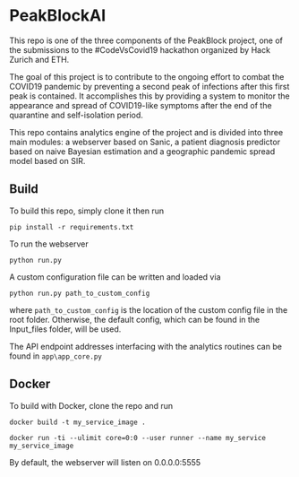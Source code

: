 # PeakBlockAI
This repo is one of the three components of the PeakBlock project, one of the submissions to the #CodeVsCovid19 hackathon
organized by Hack Zurich and ETH. 

The goal of this project is to contribute to the ongoing effort to combat the COVID19 pandemic by
preventing a second peak of infections after this first peak is contained.
It accomplishes this by providing a system to monitor the appearance and spread of COVID19-like symptoms after the end
of the quarantine and self-isolation period. 

This repo contains analytics engine of the project and is divided into three main modules: a webserver based on Sanic,
a patient diagnosis predictor based on naive Bayesian estimation and a geographic pandemic spread model based on SIR. 

## Build
To build this repo, simply clone it then run 

`pip install -r requirements.txt`

To run the webserver

`python run.py`

A custom configuration file can be written and loaded via

`python run.py path_to_custom_config`

where `path_to_custom_config` is the location of the custom config file in the root folder. Otherwise, the default config, which 
can be found in the Input_files folder, will be used.

The API endpoint addresses interfacing with the analytics routines can be found in `app\app_core.py`

## Docker
To build with Docker, clone the repo and run

`docker build -t my_service_image .`

`docker run -ti --ulimit core=0:0 --user runner --name my_service my_service_image`

By default, the webserver will listen on 0.0.0.0:5555